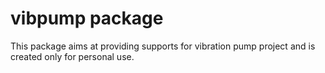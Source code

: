 # vibpump package

This package aims at providing supports for vibration pump project and is created only
for personal use.
